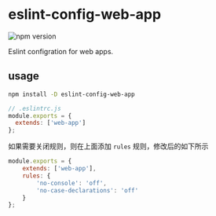 # eslint-config-web-app
![npm version](https://img.shields.io/npm/v/eslint-config-web-app.svg)

Eslint configration for web apps.

## usage

```sh
npm install -D eslint-config-web-app
```

```js
// .eslintrc.js
module.exports = {
  extends: ['web-app']
};
```

如果需要关闭规则，则在上面添加 `rules` 规则，修改后的如下所示

```js
module.exports = {
    extends: ['web-app'],
    rules: {
        'no-console': 'off',
        'no-case-declarations': 'off'
    }
};
```



